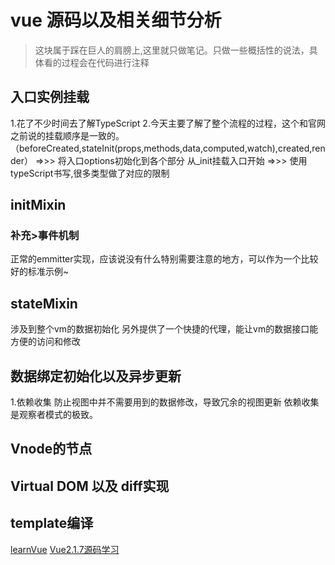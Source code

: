 # vue 源码以及相关细节分析

>这块属于踩在巨人的肩膀上,这里就只做笔记。只做一些概括性的说法，具体看的过程会在代码进行注释

## 入口实例挂载

1.花了不少时间去了解TypeScript
2.今天主要了解了整个流程的过程，这个和官网之前说的挂载顺序是一致的。（beforeCreated,stateInit(props,methods,data,computed,watch),created,render）
=>>>
将入口options初始化到各个部分
从_init挂载入口开始
=>>>
使用typeScript书写,很多类型做了对应的限制

## initMixin

### 补充>事件机制

正常的emmitter实现，应该说没有什么特别需要注意的地方，可以作为一个比较好的标准示例~

## stateMixin

涉及到整个vm的数据初始化
另外提供了一个快捷的代理，能让vm的数据接口能方便的访问和修改

## 数据绑定初始化以及异步更新

1.依赖收集
防止视图中并不需要用到的数据修改，导致冗余的视图更新
依赖收集是观察者模式的极致。


## Vnode的节点

## Virtual DOM 以及 diff实现

## template编译


[learnVue](https://github.com/answershuto/learnVue)
[Vue2.1.7源码学习](http://hcysun.me/2017/03/03/Vue%E6%BA%90%E7%A0%81%E5%AD%A6%E4%B9%A0/)